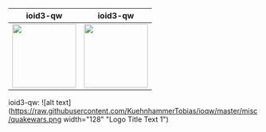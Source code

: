 ioid3-qw             |  ioid3-qw
:-------------------------:|:-------------------------:
<img src="https://raw.githubusercontent.com/KuehnhammerTobias/ioqw/master/misc/quakewars.png" width="128">  |  <img src="https://raw.githubusercontent.com/KuehnhammerTobias/ioqw/master/misc/quakewars.png" width="128">


ioid3-qw: 
![alt text](https://raw.githubusercontent.com/KuehnhammerTobias/ioqw/master/misc/quakewars.png width="128" "Logo Title Text 1")
